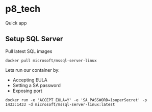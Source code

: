 # p8_tech
Quick app

## Setup SQL Server

Pull latest SQL images
```
docker pull microsoft/mssql-server-linux
```

Lets run our container by:
* Accepting EULA
* Setting a SA password
* Exposing port

```
docker run -e 'ACCEPT_EULA=Y' -e 'SA_PASSWORD=1superSecret' -p 1433:1433 -d microsoft/mssql-server-linux:latest
```

